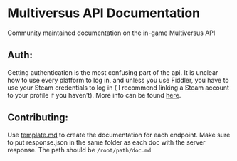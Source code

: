 # Multiversus API Documentation
Community maintained documentation on the in-game Multiversus API

## Auth:
Getting authentication is the most confusing part of the api. It is unclear how to use every platform to log in, and unless you use Fiddler, you have to use your Steam credentials to log in ( I recommend linking a Steam account to your profile if you haven’t). More info can be found [here](/auth/README.md).

## Contributing:
Use [template.md](template.md) to create the documentation for each endpoint. Make sure to put response.json in the same folder as each doc with the server response. The path should be `/root/path/doc.md`